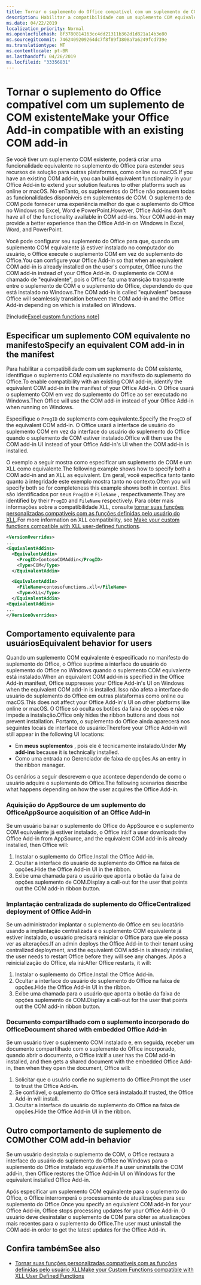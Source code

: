 ```yaml
---
title: Tornar o suplemento do Office compatível com um suplemento de COM existente
description: Habilitar a compatibilidade com um suplemento COM equivalente que tenha a mesma funcionalidade do suplemento do Office
ms.date: 04/22/2019
localization_priority: Normal
ms.openlocfilehash: 8f3780814163cc4dd21311b362d1d821a14b3e80
ms.sourcegitcommit: 7462409209264dc7f8f89f3808a7a6249fcd739e
ms.translationtype: MT
ms.contentlocale: pt-BR
ms.lasthandoff: 04/26/2019
ms.locfileid: "33356831"
---
```

# <a name="make-your-office-add-in-compatible-with-an-existing-com-add-in"></a><span data-ttu-id="ad054-103">Tornar o suplemento do Office compatível com um suplemento de COM existente</span><span class="sxs-lookup"><span data-stu-id="ad054-103">Make your Office Add-in compatible with an existing COM add-in</span></span>

<span data-ttu-id="ad054-104">Se você tiver um suplemento COM existente, poderá criar uma funcionalidade equivalente no suplemento do Office para estender seus recursos de solução para outras plataformas, como online ou macOS.</span><span class="sxs-lookup"><span data-stu-id="ad054-104">If you have an existing COM add-in, you can build equivalent functionality in your Office Add-in to extend your solution features to other platforms such as online or macOS.</span></span> <span data-ttu-id="ad054-105">No enTanto, os suplementos do Office não possuem todas as funcionalidades disponíveis em suplementos de COM. O suplemento de COM pode fornecer uma experiência melhor do que o suplemento do Office no Windows no Excel, Word e PowerPoint.</span><span class="sxs-lookup"><span data-stu-id="ad054-105">However, Office Add-ins don't have all of the functionality available in COM add-ins. Your COM add-in may provide a better experience than the Office Add-in on Windows in Excel, Word, and PowerPoint.</span></span>

<span data-ttu-id="ad054-106">Você pode configurar seu suplemento do Office para que, quando um suplemento COM equivalente já estiver instalado no computador do usuário, o Office execute o suplemento COM em vez do suplemento do Office.</span><span class="sxs-lookup"><span data-stu-id="ad054-106">You can configure your Office Add-in so that when an equivalent COM add-in is already installed on the user's computer, Office runs the COM add-in instead of your Office Add-in.</span></span> <span data-ttu-id="ad054-107">O suplemento de COM é chamado de "equivalente", pois o Office faz uma transição transparente entre o suplemento de COM e o suplemento do Office, dependendo do que está instalado no Windows.</span><span class="sxs-lookup"><span data-stu-id="ad054-107">The COM add-in is called "equivalent" because Office will seamlessly transition between the COM add-in and the Office Add-in depending on which is installed on Windows.</span></span>

[!include[Excel custom functions note](../includes/excel-custom-functions-note.md)]

## <a name="specify-an-equivalent-com-add-in-in-the-manifest"></a><span data-ttu-id="ad054-108">Especificar um suplemento COM equivalente no manifesto</span><span class="sxs-lookup"><span data-stu-id="ad054-108">Specify an equivalent COM add-in in the manifest</span></span>

<span data-ttu-id="ad054-109">Para habilitar a compatibilidade com um suplemento de COM existente, identifique o suplemento COM equivalente no manifesto do suplemento do Office.</span><span class="sxs-lookup"><span data-stu-id="ad054-109">To enable compatibility with an existing COM add-in, identify the equivalent COM add-in in the manifest of your Office Add-in.</span></span> <span data-ttu-id="ad054-110">O Office usará o suplemento COM em vez do suplemento do Office ao ser executado no Windows.</span><span class="sxs-lookup"><span data-stu-id="ad054-110">Then Office will use the COM add-in instead of your Office Add-in when running on Windows.</span></span>

<span data-ttu-id="ad054-111">Especifique o `ProgID` do suplemento com equivalente.</span><span class="sxs-lookup"><span data-stu-id="ad054-111">Specify the `ProgID` of the equivalent COM add-in.</span></span> <span data-ttu-id="ad054-112">O Office usará a interface de usuário do suplemento COM em vez da interface do usuário do suplemento do Office quando o suplemento de COM estiver instalado.</span><span class="sxs-lookup"><span data-stu-id="ad054-112">Office will then use the COM add-in UI instead of your Office Add-in's UI when the COM add-in is installed.</span></span>

<span data-ttu-id="ad054-113">O exemplo a seguir mostra como especificar um suplemento de COM e um XLL como equivalente.</span><span class="sxs-lookup"><span data-stu-id="ad054-113">The following example shows how to specify both a COM add-in and an XLL as equivalent.</span></span> <span data-ttu-id="ad054-114">Em geral, você especifica tanto tanto quanto à integridade este exemplo mostra tanto no contexto.</span><span class="sxs-lookup"><span data-stu-id="ad054-114">Often you will specify both so for completeness this example shows both in context.</span></span> <span data-ttu-id="ad054-115">Eles são identificados por seus `ProgID` e `FileName` , respectivamente.</span><span class="sxs-lookup"><span data-stu-id="ad054-115">They are identified by their `ProgID` and `FileName` respectively.</span></span> <span data-ttu-id="ad054-116">Para obter mais informações sobre a compatibilidade XLL, consulte [tornar suas funções personalizadas compatíveis com as funções definidas pelo usuário do XLL](../excel/make-custom-functions-compatible-with-xll-udf.md).</span><span class="sxs-lookup"><span data-stu-id="ad054-116">For more information on XLL compatibility, see [Make your custom functions compatible with XLL user-defined functions](../excel/make-custom-functions-compatible-with-xll-udf.md).</span></span>

```xml
<VersionOverrides>
...
<EquivalentAddins>
  <EquivalentAddin>
    <ProgID>ContosoCOMAddin</ProgID>
    <Type>COM</Type>
  </EquivalentAddin>

  <EquivalentAddin>
    <FileName>contosofunctions.xll</FileName>
    <Type>XLL</Type>
  </EquivalentAddin>
<EquivalentAddins>
...
</VersionOverrides>
```

## <a name="equivalent-behavior-for-users"></a><span data-ttu-id="ad054-117">Comportamento equivalente para usuários</span><span class="sxs-lookup"><span data-stu-id="ad054-117">Equivalent behavior for users</span></span>

<span data-ttu-id="ad054-118">Quando um suplemento COM equivalente é especificado no manifesto do suplemento do Office, o Office suprime a interface do usuário do suplemento do Office no Windows quando o suplemento COM equivalente está instalado.</span><span class="sxs-lookup"><span data-stu-id="ad054-118">When an equivalent COM add-in is specified in the Office Add-in manifest, Office suppresses your Office Add-in's UI on Windows when the equivalent COM add-in is installed.</span></span> <span data-ttu-id="ad054-119">Isso não afeta a interface do usuário do suplemento do Office em outras plataformas como online ou macOS.</span><span class="sxs-lookup"><span data-stu-id="ad054-119">This does not affect your Office Add-in's UI on other platforms like online or macOS.</span></span> <span data-ttu-id="ad054-120">O Office só oculta os botões da faixa de opções e não impede a instalação.</span><span class="sxs-lookup"><span data-stu-id="ad054-120">Office only hides the ribbon buttons and does not prevent installation.</span></span> <span data-ttu-id="ad054-121">Portanto, o suplemento do Office ainda aparecerá nos seguintes locais de interface do usuário:</span><span class="sxs-lookup"><span data-stu-id="ad054-121">Therefore your Office Add-in will still appear in the following UI locations:</span></span>

- <span data-ttu-id="ad054-122">Em **meus suplementos** , pois ele é tecnicamente instalado.</span><span class="sxs-lookup"><span data-stu-id="ad054-122">Under **My add-ins** because it is technically installed.</span></span>
- <span data-ttu-id="ad054-123">Como uma entrada no Gerenciador de faixa de opções.</span><span class="sxs-lookup"><span data-stu-id="ad054-123">As an entry in the ribbon manager.</span></span>

<span data-ttu-id="ad054-124">Os cenários a seguir descrevem o que acontece dependendo de como o usuário adquire o suplemento do Office.</span><span class="sxs-lookup"><span data-stu-id="ad054-124">The following scenarios describe what happens depending on how the user acquires the Office Add-in.</span></span>

### <a name="appsource-acquisition-of-an-office-add-in"></a><span data-ttu-id="ad054-125">Aquisição do AppSource de um suplemento do Office</span><span class="sxs-lookup"><span data-stu-id="ad054-125">AppSource acquisition of an Office Add-in</span></span>

<span data-ttu-id="ad054-126">Se um usuário baixar o suplemento do Office do AppSource e o suplemento COM equivalente já estiver instalado, o Office irá:</span><span class="sxs-lookup"><span data-stu-id="ad054-126">If a user downloads the Office Add-in from AppSource, and the equivalent COM add-in is already installed, then Office will:</span></span>

1. <span data-ttu-id="ad054-127">Instalar o suplemento do Office.</span><span class="sxs-lookup"><span data-stu-id="ad054-127">Install the Office Add-in.</span></span>
2. <span data-ttu-id="ad054-128">Ocultar a interface do usuário do suplemento do Office na faixa de opções.</span><span class="sxs-lookup"><span data-stu-id="ad054-128">Hide the Office Add-in UI in the ribbon.</span></span>
3. <span data-ttu-id="ad054-129">Exibe uma chamada para o usuário que aponta o botão da faixa de opções suplemento de COM.</span><span class="sxs-lookup"><span data-stu-id="ad054-129">Display a call-out for the user that points out the COM add-in ribbon button.</span></span>

### <a name="centralized-deployment-of-office-add-in"></a><span data-ttu-id="ad054-130">Implantação centralizada do suplemento do Office</span><span class="sxs-lookup"><span data-stu-id="ad054-130">Centralized deployment of Office Add-in</span></span>

<span data-ttu-id="ad054-131">Se um administrador implantar o suplemento do Office em seu locatário usando a implantação centralizada e o suplemento COM equivalente já estiver instalado, o usuário precisará reiniciar o Office para que ele possa ver as alterações.</span><span class="sxs-lookup"><span data-stu-id="ad054-131">If an admin deploys the Office Add-in to their tenant using centralized deployment, and the equivalent COM add-in is already installed, the user needs to restart Office before they will see any changes.</span></span> <span data-ttu-id="ad054-132">Após a reinicialização do Office, ela irá:</span><span class="sxs-lookup"><span data-stu-id="ad054-132">After Office restarts, it will:</span></span>

1. <span data-ttu-id="ad054-133">Instalar o suplemento do Office.</span><span class="sxs-lookup"><span data-stu-id="ad054-133">Install the Office Add-in.</span></span>
2. <span data-ttu-id="ad054-134">Ocultar a interface do usuário do suplemento do Office na faixa de opções.</span><span class="sxs-lookup"><span data-stu-id="ad054-134">Hide the Office Add-in UI in the ribbon.</span></span>
3. <span data-ttu-id="ad054-135">Exibe uma chamada para o usuário que aponta o botão da faixa de opções suplemento de COM.</span><span class="sxs-lookup"><span data-stu-id="ad054-135">Display a call-out for the user that points out the COM add-in ribbon button.</span></span>

### <a name="document-shared-with-embedded-office-add-in"></a><span data-ttu-id="ad054-136">Documento compartilhado com o suplemento incorporado do Office</span><span class="sxs-lookup"><span data-stu-id="ad054-136">Document shared with embedded Office Add-in</span></span>

<span data-ttu-id="ad054-137">Se um usuário tiver o suplemento COM instalado e, em seguida, receber um documento compartilhado com o suplemento do Office incorporado, quando abrir o documento, o Office irá:</span><span class="sxs-lookup"><span data-stu-id="ad054-137">If a user has the COM add-in installed, and then gets a shared document with the embedded Office Add-in, then when they open the document, Office will:</span></span>

1. <span data-ttu-id="ad054-138">Solicitar que o usuário confie no suplemento do Office.</span><span class="sxs-lookup"><span data-stu-id="ad054-138">Prompt the user to trust the Office Add-in.</span></span>
2. <span data-ttu-id="ad054-139">Se confiável, o suplemento do Office será instalado.</span><span class="sxs-lookup"><span data-stu-id="ad054-139">If trusted, the Office Add-in will install.</span></span>
3. <span data-ttu-id="ad054-140">Ocultar a interface do usuário do suplemento do Office na faixa de opções.</span><span class="sxs-lookup"><span data-stu-id="ad054-140">Hide the Office Add-in UI in the ribbon.</span></span>

## <a name="other-com-add-in-behavior"></a><span data-ttu-id="ad054-141">Outro comportamento de suplemento de COM</span><span class="sxs-lookup"><span data-stu-id="ad054-141">Other COM add-in behavior</span></span>

<span data-ttu-id="ad054-142">Se um usuário desinstala o suplemento de COM, o Office restaura a interface do usuário do suplemento do Office no Windows para o suplemento do Office instalado equivalente.</span><span class="sxs-lookup"><span data-stu-id="ad054-142">If a user uninstalls the COM add-in, then Office restores the Office Add-in UI on Windows for the equivalent installed Office Add-in.</span></span>

<span data-ttu-id="ad054-143">Após especificar um suplemento COM equivalente para o suplemento do Office, o Office interromperá o processamento de atualizações para seu suplemento do Office.</span><span class="sxs-lookup"><span data-stu-id="ad054-143">Once you specify an equivalent COM add-in for your Office Add-in, Office stops processing updates for your Office Add-in.</span></span> <span data-ttu-id="ad054-144">O usuário deve desinstalar o suplemento de COM para obter as atualizações mais recentes para o suplemento do Office.</span><span class="sxs-lookup"><span data-stu-id="ad054-144">The user must uninstall the COM add-in order to get the latest updates for the Office Add-in.</span></span>

## <a name="see-also"></a><span data-ttu-id="ad054-145">Confira também</span><span class="sxs-lookup"><span data-stu-id="ad054-145">See also</span></span>

- [<span data-ttu-id="ad054-146">Tornar suas funções personalizadas compatíveis com as funções definidas pelo usuário XLL</span><span class="sxs-lookup"><span data-stu-id="ad054-146">Make your Custom Functions compatible with XLL User Defined Functions</span></span>](../excel/make-custom-functions-compatible-with-xll-udf.md)
